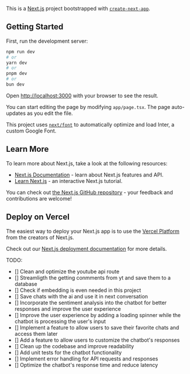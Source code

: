 This is a [Next.js](https://nextjs.org/) project bootstrapped with [`create-next-app`](https://github.com/vercel/next.js/tree/canary/packages/create-next-app).

## Getting Started

First, run the development server:

```bash
npm run dev
# or
yarn dev
# or
pnpm dev
# or
bun dev
```

Open [http://localhost:3000](http://localhost:3000) with your browser to see the result.

You can start editing the page by modifying `app/page.tsx`. The page auto-updates as you edit the file.

This project uses [`next/font`](https://nextjs.org/docs/basic-features/font-optimization) to automatically optimize and load Inter, a custom Google Font.

## Learn More

To learn more about Next.js, take a look at the following resources:

- [Next.js Documentation](https://nextjs.org/docs) - learn about Next.js features and API.
- [Learn Next.js](https://nextjs.org/learn) - an interactive Next.js tutorial.

You can check out [the Next.js GitHub repository](https://github.com/vercel/next.js/) - your feedback and contributions are welcome!

## Deploy on Vercel

The easiest way to deploy your Next.js app is to use the [Vercel Platform](https://vercel.com/new?utm_medium=default-template&filter=next.js&utm_source=create-next-app&utm_campaign=create-next-app-readme) from the creators of Next.js.

Check out our [Next.js deployment documentation](https://nextjs.org/docs/deployment) for more details.

TODO:
- [] Clean and optimize the youtube api route
- [] Streamligth the getting conmments from yt and save them to a database
- [] Check if embedding is even needed in this project
- [] Save chats with the ai and use it in next conversation
- [] Incorporate the sentiment analysis into the chatbot for better responses and improve the user experience
- [] Improve the user experience by adding a loading spinner while the chatbot is processing the user's input
- [] Implement a feature to allow users to save their favorite chats and access them later
- [] Add a feature to allow users to customize the chatbot's responses
- [] Clean up the codebase and improve readability
- [] Add unit tests for the chatbot functionality
- [] Implement error handling for API requests and responses
- [] Optimize the chatbot's response time and reduce latency